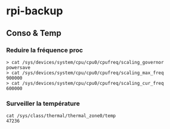 # rpi-backup

## Conso & Temp

### Reduire la fréquence proc
```
> cat /sys/devices/system/cpu/cpu0/cpufreq/scaling_governor
powersave
> cat /sys/devices/system/cpu/cpu0/cpufreq/scaling_max_freq
900000
> cat /sys/devices/system/cpu/cpu0/cpufreq/scaling_cur_freq
600000
```

### Surveiller la température

```
cat /sys/class/thermal/thermal_zone0/temp
47236
```
